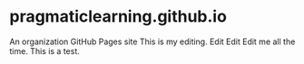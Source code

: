 # pragmaticlearning.github.io
An organization GitHub Pages site
This is my editing. Edit Edit Edit me all the time. This is a test. 
